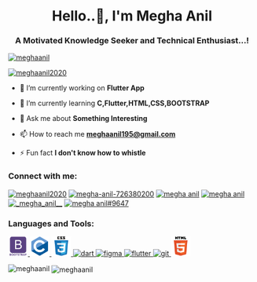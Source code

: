 <h1 align="center">Hello..👋, I'm Megha Anil</h1>
<h3 align="center">A Motivated Knowledge Seeker and Technical Enthusiast...!</h3>

<p align="left"> <a href="https://github.com/ryo-ma/github-profile-trophy"><img src="https://github-profile-trophy.vercel.app/?username=meghaanil" alt="meghaanil" /></a> </p>

<p align="left"> <a href="https://twitter.com/meghaanil2020" target="blank"><img src="https://img.shields.io/twitter/follow/meghaanil2020?logo=twitter&style=for-the-badge" alt="meghaanil2020" /></a> </p>

- 🔭 I’m currently working on **Flutter App**

- 🌱 I’m currently learning **C,Flutter,HTML,CSS,BOOTSTRAP**

- 💬 Ask me about **Something Interesting**

- 📫 How to reach me **meghaanil195@gmail.com**

- ⚡ Fun fact **I don't know how to whistle**

<h3 align="left">Connect with me:</h3>
<p align="left">
<a href="https://twitter.com/meghaanil2020" target="blank"><img align="center" src="https://raw.githubusercontent.com/rahuldkjain/github-profile-readme-generator/master/src/images/icons/Social/twitter.svg" alt="meghaanil2020" height="30" width="40" /></a>
<a href="https://linkedin.com/in/megha-anil-726380200" target="blank"><img align="center" src="https://raw.githubusercontent.com/rahuldkjain/github-profile-readme-generator/master/src/images/icons/Social/linked-in-alt.svg" alt="megha-anil-726380200" height="30" width="40" /></a>
<a href="https://stackoverflow.com/users/megha anil" target="blank"><img align="center" src="https://raw.githubusercontent.com/rahuldkjain/github-profile-readme-generator/master/src/images/icons/Social/stack-overflow.svg" alt="megha anil" height="30" width="40" /></a>
<a href="https://fb.com/megha anil" target="blank"><img align="center" src="https://raw.githubusercontent.com/rahuldkjain/github-profile-readme-generator/master/src/images/icons/Social/facebook.svg" alt="megha anil" height="30" width="40" /></a>
<a href="https://instagram.com/_megha_anil__" target="blank"><img align="center" src="https://raw.githubusercontent.com/rahuldkjain/github-profile-readme-generator/master/src/images/icons/Social/instagram.svg" alt="_megha_anil__" height="30" width="40" /></a>
<a href="https://discord.gg/megha anil#9647" target="blank"><img align="center" src="https://raw.githubusercontent.com/rahuldkjain/github-profile-readme-generator/master/src/images/icons/Social/discord.svg" alt="megha anil#9647" height="30" width="40" /></a>
</p>

<h3 align="left">Languages and Tools:</h3>
<p align="left"> <a href="https://getbootstrap.com" target="_blank" rel="noreferrer"> <img src="https://raw.githubusercontent.com/devicons/devicon/master/icons/bootstrap/bootstrap-plain-wordmark.svg" alt="bootstrap" width="40" height="40"/> </a> <a href="https://www.cprogramming.com/" target="_blank" rel="noreferrer"> <img src="https://raw.githubusercontent.com/devicons/devicon/master/icons/c/c-original.svg" alt="c" width="40" height="40"/> </a> <a href="https://www.w3schools.com/css/" target="_blank" rel="noreferrer"> <img src="https://raw.githubusercontent.com/devicons/devicon/master/icons/css3/css3-original-wordmark.svg" alt="css3" width="40" height="40"/> </a> <a href="https://dart.dev" target="_blank" rel="noreferrer"> <img src="https://www.vectorlogo.zone/logos/dartlang/dartlang-icon.svg" alt="dart" width="40" height="40"/> </a> <a href="https://www.figma.com/" target="_blank" rel="noreferrer"> <img src="https://www.vectorlogo.zone/logos/figma/figma-icon.svg" alt="figma" width="40" height="40"/> </a> <a href="https://flutter.dev" target="_blank" rel="noreferrer"> <img src="https://www.vectorlogo.zone/logos/flutterio/flutterio-icon.svg" alt="flutter" width="40" height="40"/> </a> <a href="https://git-scm.com/" target="_blank" rel="noreferrer"> <img src="https://www.vectorlogo.zone/logos/git-scm/git-scm-icon.svg" alt="git" width="40" height="40"/> </a> <a href="https://www.w3.org/html/" target="_blank" rel="noreferrer"> <img src="https://raw.githubusercontent.com/devicons/devicon/master/icons/html5/html5-original-wordmark.svg" alt="html5" width="40" height="40"/> </a> </p>

<p><img align="left" src="https://github-readme-stats.vercel.app/api/top-langs?username=meghaanil&show_icons=true&locale=en&layout=compact" alt="meghaanil" /></p>

<p>&nbsp;<img align="center" src="https://github-readme-stats.vercel.app/api?username=meghaanil&show_icons=true&locale=en" alt="meghaanil" /></p>
